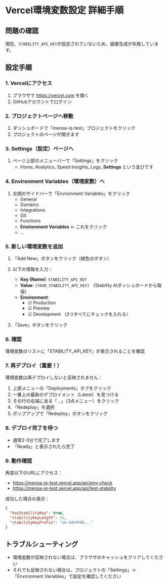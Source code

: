 # Vercel環境変数設定 詳細手順

## 問題の確認
現在、`STABILITY_API_KEY`が設定されていないため、画像生成が失敗しています。

## 設定手順

### 1. Vercelにアクセス
1. ブラウザで https://vercel.com を開く
2. GitHubアカウントでログイン

### 2. プロジェクトページへ移動
1. ダッシュボードで「mensa-iq-test」プロジェクトをクリック
2. プロジェクトのページが開きます

### 3. Settings（設定）ページへ
1. ページ上部のメニューバーで「Settings」をクリック
   - Home, Analytics, Speed Insights, Logs, **Settings** という並びです

### 4. Environment Variables（環境変数）へ
1. 左側のサイドバーで「Environment Variables」をクリック
   - General
   - Domains
   - Integrations
   - Git
   - Functions
   - **Environment Variables** ← これをクリック
   - ...

### 5. 新しい環境変数を追加
1. 「Add New」ボタンをクリック（緑色のボタン）

2. 以下の情報を入力：
   - **Key (Name)**: `STABILITY_API_KEY`
   - **Value**: `[YOUR_STABILITY_API_KEY]` （Stability AIダッシュボードから取得）
   - **Environment**: 
     - ☑ Production
     - ☑ Preview  
     - ☑ Development
     （3つすべてにチェックを入れる）

3. 「Save」ボタンをクリック

### 6. 確認
環境変数のリストに「STABILITY_API_KEY」が表示されることを確認

### 7. 再デプロイ（重要！）
環境変数は再デプロイしないと反映されません：

1. 上部メニューの「Deployments」タブをクリック
2. 一番上の最新のデプロイメント（Latest）を見つける
3. その行の右端にある「...」（3点メニュー）をクリック
4. 「Redeploy」を選択
5. ポップアップで「Redeploy」ボタンをクリック

### 8. デプロイ完了を待つ
- 通常2-3分で完了します
- 「Ready」と表示されたら完了

### 9. 動作確認
再度以下のURLにアクセス：
- https://mensa-iq-test.vercel.app/api/env-check
- https://mensa-iq-test.vercel.app/api/test-stability

成功した場合の表示：
```json
{
  "hasStabilityKey": true,
  "stabilityKeyLength": 51,
  "stabilityKeyPrefix": "sk-UdV4Y6k..."
}
```

## トラブルシューティング
- 環境変数が反映されない場合は、ブラウザのキャッシュをクリアしてください
- それでも反映されない場合は、プロジェクトの「Settings」→「Environment Variables」で設定を確認してください